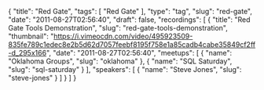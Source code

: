{
  "title": "Red Gate",
  "tags": [
    "Red Gate"
  ],
  "type": "tag",
  "slug": "red-gate",
  "date": "2011-08-27T02:56:40",
  "draft": false,
  "recordings": [
    {
      "title": "Red Gate Tools Demonstration",
      "slug": "red-gate-tools-demonstration",
      "thumbnail": "https://i.vimeocdn.com/video/495923509-835fe789c1edec8e2b5d62d7057feebf8195f758e1a85cadb4cabe35849cf2ff-d_295x166",
      "date": "2011-08-27T02:56:40",
      "meetups": [
        {
          "name": "Oklahoma Groups",
          "slug": "oklahoma"
        },
        {
          "name": "SQL Saturday",
          "slug": "sql-saturday"
        }
      ],
      "speakers": [
        {
          "name": "Steve Jones",
          "slug": "steve-jones"
        }
      ]
    }
  ]
}